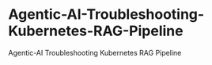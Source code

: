 # Agentic-AI-Troubleshooting-Kubernetes-RAG-Pipeline
Agentic-AI Troubleshooting Kubernetes RAG Pipeline
